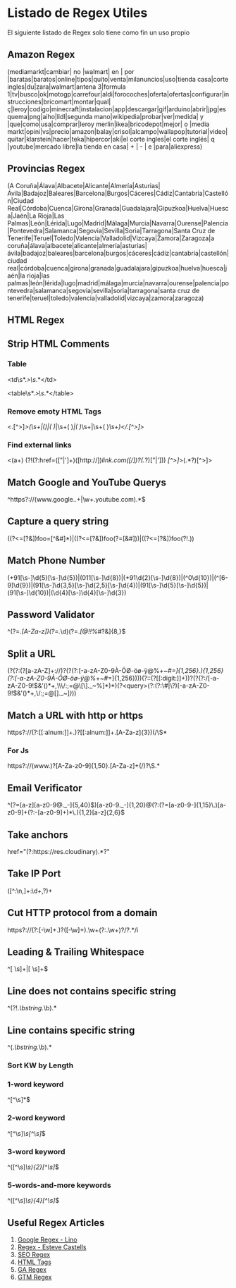 # Listado de Regex Utiles

El siguiente listado de Regex solo tiene como fin un uso propio

## Amazon Regex
(mediamarkt|cambiar| no |walmart| en | por |baratas|baratos|online|tipos|quito|venta|milanuncios|uso|tienda casa|corte ingles|du|zara|walmart|antena 3|formula 1|tv|busco|ok|motogp|carrefour|aldi|forocoches|oferta|ofertas|configurar|instrucciones|bricomart|montar|qual|ç|leroy|codigo|minecraft|instalacion|app|descargar|gif|arduino|abrir|jpg|esquema|png|aiho|lidl|segunda mano|wikipedia|probar|ver|medida| y |que|como|usa|comprar|leroy merlin|ikea|bricodepot|mejor| o |media markt|opini|vs|precio|amazon|balay|crisol|alcampo|wallapop|tutorial|video|quitar|klarstein|hacer|teka|hipercor|aki|el corte ingles|el corte inglés| q |youtube|mercado libre|la tienda en casa| + | - | e |para|aliexpress)

## Provincias Regex
(A Coruña|Álava|Albacete|Alicante|Almería|Asturias|Ávila|Badajoz|Baleares|Barcelona|Burgos|Cáceres|Cádiz|Cantabria|Castellón|Ciudad Real|Córdoba|Cuenca|Girona|Granada|Guadalajara|Gipuzkoa|Huelva|Huesca|Jaén|La Rioja|Las Palmas|León|Lérida|Lugo|Madrid|Málaga|Murcia|Navarra|Ourense|Palencia|Pontevedra|Salamanca|Segovia|Sevilla|Soria|Tarragona|Santa Cruz de Tenerife|Teruel|Toledo|Valencia|Valladolid|Vizcaya|Zamora|Zaragoza|a coruña|álava|albacete|alicante|almería|asturias|ávila|badajoz|baleares|barcelona|burgos|cáceres|cádiz|cantabria|castellón|ciudad real|córdoba|cuenca|girona|granada|guadalajara|gipuzkoa|huelva|huesca|jaén|la rioja|las palmas|león|lérida|lugo|madrid|málaga|murcia|navarra|ourense|palencia|pontevedra|salamanca|segovia|sevilla|soria|tarragona|santa cruz de tenerife|teruel|toledo|valencia|valladolid|vizcaya|zamora|zaragoza)	

## HTML Regex

## Strip HTML Comments

<!--(.*?)-->

### Table

<td\s*.*>\s*.*<\/td>

<table\s*.*>\s*.*<\/table>

### Remove emoty HTML Tags

<.[^>]*>(\s+|()|(&nbsp;)*|\s+(&nbsp;)*|(&nbsp;)*\s+|\s+(&nbsp;)*\s+)<\/.[^>]*>

### Find external links

<(a+) (?!(?:href=(["|']+)([http:\/\/])*link\.com([\/])?(.*?)["|'])) *[^>]*>(.*?)[^>]>

## Match Google and YouTube Querys

^https?:\/\/(www\.google\..+|\w+\.youtube\.com).*$

## Capture a query string

((?<=[\?\&])foo\=[^\&\#]*)|((?<=[\?\&])foo(?=[\&\#]))|((?<=[\?\&])foo(?!.))

## Match Phone Number

(\+91[\s-]\d{5}[\s-]\d{5})|(011[\s-]\d{8})|(\+91\d{2}[\s-]\d{8})|(^0\d{10})|(^[6-9]\d{9})|(91[\s-]\d{3,5}[\s-]\d{2,5}[\s-]\d{4})|(91[\s-]\d{5}[\s-]\d{5})|(91[\s-]\d{10})|(\d{4}[\s-]\d{4}[\s-]\d{3})

## Password Validator

^(?=.*[A-Za-z])(?=.*\d)(?=.*[@$!%*#?&])[A-Za-z\d@$!%*#?&]{8,}$

## Split a URL

(?<url>(?:(?<scheme>[a-zA-Z]+:\/\/)?(?<hostname>(?:[-a-zA-Z0-9À-ÖØ-öø-ÿ@%_\+~#=]{1,256}\.){1,256}(?:[-a-zA-Z0-9À-ÖØ-öø-ÿ@%_\+~#=]{1,256})))(?::(?<port>[[:digit:]]+))?(?<path>(?:\/[-a-zA-Z0-9!$&'()*+,\\\/:;=@\[\]._~%]*)*)(?<query>(?:(?:\#|\?)[-a-zA-Z0-9!$&'()*+,\\\/:;=@\[\]._~]*)*))
  
## Match a URL with http or https
  
https?:\/\/(?:[[:alnum:]]+\.)?[[:alnum:]]+\.[A-Za-z]{3})(\/\S*
  
### For Js
  
https?:\/\/(www\.)?[A-Za-z0-9]{1,50}\.[A-Za-z]+(\/)?\S.*
  
## Email Verificator

^(?=[a-z][a-z0-9@._-]{5,40}$)[a-z0-9._-]{1,20}@(?:(?=[a-z0-9-]{1,15}\.)[a-z0-9]+(?:-[a-z0-9]+)*\.){1,2}[a-z]{2,6}$
  
## Take anchors
  
href="(?:https:\/\/res\.cloudinary).*?"

## Take IP Port
  
([^\:\n,]+:\d+,?)+
  
## Cut HTTP protocol from a domain
  
https?:\/\/(?:[-\w]+\.)?([-\w]+)\.\w+(?:\.\w+)?\/?.*/i
  
## Leading & Trailing Whitespace
  
^[ \s]+|[ \s]+$
  
## Line does not contains specific string
  
^(?!.*\bstring.*\b).*
  
## Line contains specific string
  
^(.*\bstring.*\b).*
  
### Sort KW by Length

### 1-word keyword
  
^[^\s]*$
  
### 2-word keyword
  
^[^\s]*\s[^\s]*$
 
### 3-word keyword
  
^([^\s]*\s){2}[^\s]*$
  
### 5-words-and-more keywords 
  
^([^\s]*\s){4}[^\s]*$ 

## Useful Regex Articles

1. [Google Regex - Lino](https://www.mecagoenlos.com/Posicionamiento/expresiones-regulares-en-google.php)
2. [Regex - Esteve Castells](https://gist.github.com/estevecastells/436c2a89277f757bcb38ae900fdac71e)
3. [SEO Regex](https://www.jcchouinard.com/regex-for-seo/)
4. [HTML Tags](https://networking.ringofsaturn.com/Web/removetags.php)
5. [GA Regex](https://online-metrics.com/regular-expressions/)
6. [GTM Regex](https://measureschool.com/regular-expressions-google-tag-manager/)


